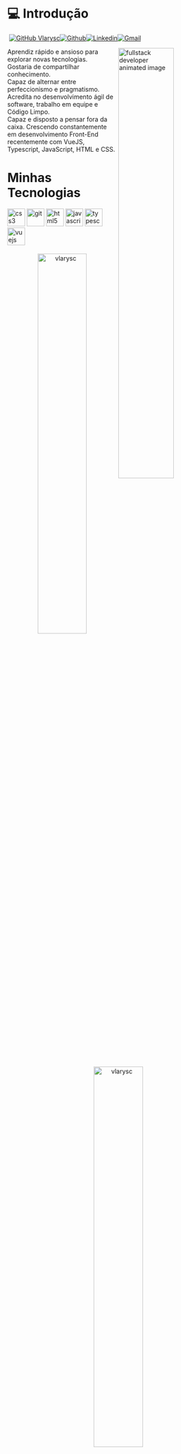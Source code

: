 

# &#128187; Introdução #




​                                                             [![GitHub Vlarysc](https://img.shields.io/github/followers/vlarysc?label=follow&style=social)](https://github.com/vlarysc)[![Github](https://img.shields.io/badge/-Github-000?style=flat&logo=Github&logoColor=white)](https://github.com/vlarysc)[![Linkedin](https://img.shields.io/badge/-LinkedIn-blue?style=flat&logo=Linkedin&logoColor=white)](https://www.linkedin.com/in/vlarysc/)[![Gmail](https://img.shields.io/badge/-Gmail-c14438?style=flat&logo=Gmail&logoColor=white)](mailto:manoelfranciscose@gmail.com)

<div>
    <img align="right" width="50%" src="https://raw.githubusercontent.com/trepichio/trepichio/master/assets/code.gif" alt="fullstack developer animated image"/>


Aprendiz rápido e ansioso para explorar novas tecnologias.   
Gostaria de compartilhar conhecimento.   
Capaz de alternar entre perfeccionismo e pragmatismo. 
Acredita no desenvolvimento ágil de software, trabalho em equipe e Código Limpo.   
Capaz e disposto a pensar fora da caixa. 
Crescendo constantemente em desenvolvimento Front-End recentemente com VueJS, Typescript, JavaScript, HTML e CSS.





# Minhas Tecnologias #



<p align="left" style="min-width: 300px"> <img src="https://cdn4.iconfinder.com/data/icons/social-media-logos-6/512/121-css3-512.png" alt="css3" width="40" height="40"/> <img src="https://www.vectorlogo.zone/logos/git-scm/git-scm-icon.svg" alt="git" width="40" height="40"/> <img src="https://www.flaticon.com/svg/static/icons/svg/1216/1216733.svg" alt="html5" width="40" height="40"/> <img src="https://cdn.worldvectorlogo.com/logos/javascript-1.svg" alt="javascript" width="40" height="40"/> <img src="https://raw.githubusercontent.com/jakeliny/jakeliny/master/images/typescript.png" alt="typescript" width="40" height="40"/> <img src="https://cdn.iconscout.com/icon/free/png-512/vue-282497.png" alt="vuejs" width="40" height="40"/> </p>



<p align="center">
    <img width="47%" style="padding: 0.3rem" align="center" src="https://github-readme-stats.vercel.app/api/top-langs/?username=vlarysc&layout=compact&hide=html&hide_border=true" alt="vlarysc" />
    <img width="47%" style="padding: 0.3rem" align="center" src="https://github-readme-stats.vercel.app/api?username=vlarysc&show_icons=true&hide_border=true" alt="vlarysc" /></p>






<p align="center">
Connect with me <br>
<a href="https://www.linkedin.com/in/vlarysc/">
  <img align="center" alt="vlarysc's LinkedIn" width="30px" src="https://cdn.jsdelivr.net/npm/simple-icons@v3/icons/linkedin.svg" />
</a>
<a href="https://github.com/vlarysc">
  <img align="center" alt="vlarysc's Github" width="30px" src="https://cdn.jsdelivr.net/npm/simple-icons@v3/icons/github.svg" />
</a>
<a href="https://www.hackerrank.com/vlarysc">
  <img align="center" alt="vlarysc's Hackerrank" width="30px" src="https://cdn.jsdelivr.net/npm/simple-icons@v3/icons/hackerrank.svg" />
</a>
<a href="https://stackoverflow.com/users/12240433/vlarysc" target="blank"><img align="center" src="https://cdn.jsdelivr.net/npm/simple-icons@3.0.1/icons/stackoverflow.svg" alt="vlarysc" height="30" width="30" /></a>
</p>


